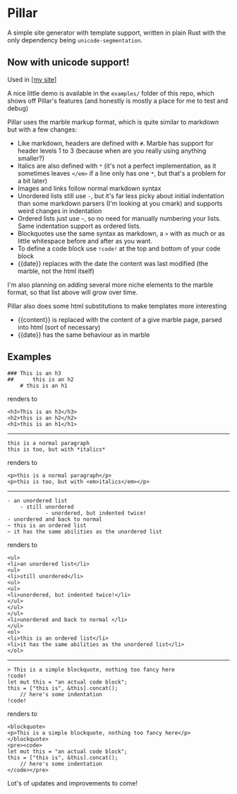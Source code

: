 # Pillar
A simple site generator with template support, written in plain Rust with the only dependency being `unicode-segmentation`.

## Now with unicode support!

Used in [[my site]](https://mineralexistence.com)

A nice little demo is available in the `examples/` folder of this repo, which shows off Pillar's features (and honestly is mostly a place for me to test and debug)

Pillar uses the marble markup format, which is quite similar to markdown but with a few changes:
- Like markdown, headers are defined with `#`. Marble has support for header levels 1 to 3 (because when are you really using anything smaller?)
- Italics are also defined with `*` (it's not a perfect implementation, as it sometimes leaves `</em>` if a line only has one `*`, but that's a problem for a bit later)
- Images and links follow normal markdown syntax
- Unordered lists still use `-`, but it's far less picky about initial indentation than some markdown parsers (I'm looking at you cmark) and supports weird changes in indentation
- Ordered lists just use `~`, so no need for manually numbering your lists. Same indentation support as ordered lists.
- Blockquotes use the same syntax as markdown, a `>` with as much or as little whitespace before and after as you want.
- To define a code block use `!code!` at the top and bottom of your code block
- {{date}} replaces with the date the content was last modified (the marble, not the html itself)

I'm also planning on adding several more niche elements to the marble format, so that list above will grow over time.

Pillar also does some html substitutions to make templates more interesting
- {{content}} is replaced with the content of a give marble page, parsed into html (sort of necessary)
- {{date}} has the same behaviour as in marble

## Examples

```
### This is an h3
##		this is an h2
	# this is an h1
```
renders to
```
<h3>This is an h3</h3>
<h2>this is an h2</h2>
<h1>this is an h1</h1>
```
---

```
this is a normal paragraph
this is too, but with *italics*
```
renders to
```
<p>this is a normal paragraph</p>
<p>this is too, but with <em>italics</em></p>
```
---

```
- an unordered list
	- still unordered
			- unordered, but indented twice!
- unordered and back to normal 
~ this is an ordered list
~ it has the same abilities as the unordered list
```
renders to
```
<ul>
<li>an unordered list</li>
<ul>
<li>still unordered</li>
<ul>
<ul>
<li>unordered, but indented twice!</li>
</ul>
</ul>
</ul>
<li>unordered and back to normal </li>
</ul>
<ol>
<li>this is an ordered list</li>
<li>it has the same abilities as the unordered list</li>
</ol>
```
---

```
> This is a simple blockquote, nothing too fancy here
!code!
let mut this = "an actual code block";
this = ["this is", &this].concat();
	// here's some indentation
!code!
```
renders to
```
<blockquote>
<p>This is a simple blockquote, nothing too fancy here</p>
</blockquote>
<pre><code>
let mut this = "an actual code block";
this = ["this is", &this].concat();
	// here's some indentation
</code></pre>
```

Lot's of updates and improvements to come!

